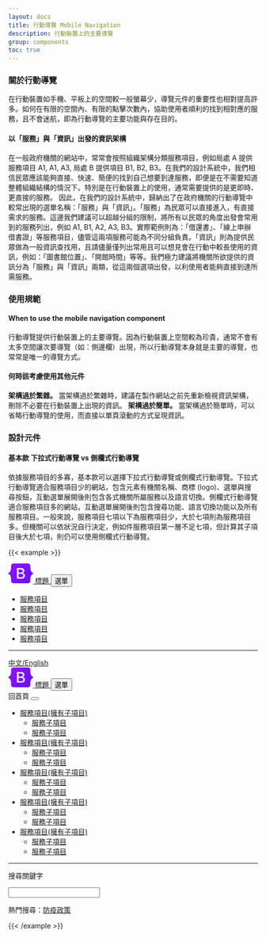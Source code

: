 ```yaml
---
layout: docs
title: 行動導覽 Mobile Navigation
description: 行動裝置上的主要導覽
group: components
toc: true
---
```


### 關於行動導覽

在行動裝置如手機、平板上的空間較一般螢幕少，導覽元件的重要性也相對提高許多。如何在有限的空間內、有限的點擊次數內，協助使用者順利的找到相對應的服務，且不會迷航，即為行動導覽的主要功能與存在目的。

#### 以「服務」與「資訊」出發的資訊架構

在一般政府機關的網站中，常常會按照組織架構分類服務項目，例如局處 A 提供服務項目 A1, A1, A3, 局處 B 提供項目 B1, B2, B3。在我們的設計系統中，我們相信民眾應該能夠直接、快速、簡便的找到自己想要到達服務，即便是在不需要知道整體組織結構的情況下。特別是在行動裝置上的使用，通常需要提供的是更即時、更直接的服務。
因此，在我們的設計系統中，歸納出了在政府機關的行動導覽中較常出現的選單名稱：「服務」與「資訊」。「服務」為民眾可以直接進入，有直接需求的服務。這邊我們建議可以超越分組的限制，將所有以民眾的角度出發會常用到的服務列出，例如 A1, B1, A2, A3, B3。實際範例則為：「借還書」、「線上申辦借書證」等服務項目，儘管這兩項服務可能為不同分組負責。「資訊」則為提供民眾做為一般資訊查找用，且請儘量僅列出常用且可以想見會在行動中較長使用的資訊，例如：「圖書館位置」、「開館時間」等等。我們極力建議將機關所欲提供的資訊分為「服務」與「資訊」兩類，從這兩個選項出發，以利使用者能夠直接到達所需服務。

### 使用規範

#### When to use the mobile navigation component

行動導覽提供行動裝置上的主要導覽。因為行動裝置上空間較為珍貴，通常不會有太多空間讓次要導覽（如：側邊欄）出現，所以行動導覽本身就是主要的導覽，也常常是唯一的導覽方式。

#### 何時該考慮使用其他元件

**架構過於繁雜。** 當架構過於繁雜時，建議在製作網站之前先重新檢視資訊架構，刪除不必要在行動裝置上出現的資訊。
**架構過於簡單。** 當架構過於簡單時，可以省略行動導覽的使用，而直接以單頁滾動的方式呈現資訊。

### 設計元件

#### 基本款 下拉式行動導覽 vs 側欄式行動導覽

依據服務項目的多寡，基本款可以選擇下拉式行動導覽或側欄式行動導覽。下拉式行動導覽適合服務項目少的網站，包含元素有機關名稱、商標 (logo)、選單與搜尋按鈕，互動選單展開後則包含各式機關所屬服務以及語言切換。側欄式行動導覽適合服務項目多的網站，互動選單展開後則包含搜尋功能、語言切換功能以及所有服務項目。一般來說，服務項目七項以下為服務項目少，大於七項則為服務項目多。但機關可以依狀況自行決定，例如件服務項目第一層不足七項，但計算其子項目後大於七項，則仍可以使用側欄式行動導覽。

{{< example >}}

<div class="row">
  <div class="col-md-6">
    <nav class="navbar bg-light">
      <a class="navbar-brand" href="#">
        <img src="/docs/5.1/assets/brand/bootstrap-logo.svg" alt="" width="50" height="40" class="d-inline-block">
        標題
      </a>
      <button class="navbar-toggler" type="button" data-bs-toggle="collapse" data-bs-target="#navbar1" aria-controls="navbar1" aria-expanded="false" aria-label="Toggle navigation">
        <i class="bi bi-list menu-icon"></i>選單
      </button>
      <div class="collapse navbar-collapse" id="navbar1">
        <ul class="navbar-nav ms-auto">
          <li class="nav-item">
            <a class="nav-link" aria-current="page" href="#">服務項目</a>
          </li>
          <li class="nav-item">
            <a class="nav-link" aria-current="page" href="#">服務項目</a>
          </li>
          <li class="nav-item">
            <a class="nav-link" aria-current="page" href="#">服務項目</a>
          </li>
          <li class="nav-item">
            <a class="nav-link" aria-current="page" href="#">服務項目</a>
          </li>
          <li class="nav-item">
            <a class="nav-link" aria-current="page" href="#">服務項目</a>
          </li>
        </ul>
        <hr>
        <div class="d-flex flex-row-reverse">
          <a class="nav-link" href="#">中文/English</a>
        </div>
      </div>
    </nav>
  </div>
  <div class="col-md-6">
    <nav class="navbar bg-light">
      <a class="navbar-brand" href="#">
        <img src="/docs/5.1/assets/brand/bootstrap-logo.svg" alt="" width="50" height="40" class="d-inline-block">
        標題
      </a>
      <button class="navbar-toggler" type="button" data-bs-toggle="offcanvas" data-bs-target="#offcanvasNavbar" aria-controls="offcanvasNavbar">
        <i class="bi bi-list menu-icon"></i>選單
      </button>
      <div class="offcanvas offcanvas-end" tabindex="-1" id="offcanvasNavbar" aria-labelledby="offcanvasNavbarLabel">
        <div class="offcanvas-header">
          <a class="offcanvas-title" id="offcanvasNavbarLabel"><i class="bi bi-house-fill icon"></i>回首頁</a>
          <button type="button" class="btn-close btn-close-white  text-reset" data-bs-dismiss="offcanvas" aria-label="Close"></button>
        </div>
        <div class="offcanvas-body">
          <ul class="navbar-nav justify-content-end flex-grow-1 pe-3">
            <li class="nav-item dropdown">
              <a class="nav-link dropdown-toggle" href="#" id="Dropdown1" role="button" data-bs-toggle="dropdown" aria-expanded="false">
                服務項目(擁有子項目)
              </a>
              <ul class="dropdown-menu" aria-labelledby="Dropdown1">
                <li><a class="dropdown-item" href="#">服務子項目</a></li>
                <li><a class="dropdown-item" href="#">服務子項目</a></li>
              </ul>
            </li>
            <li class="nav-item dropdown">
              <a class="nav-link dropdown-toggle" href="#" id="Dropdown2" role="button" data-bs-toggle="dropdown" aria-expanded="false">
                服務項目(擁有子項目)
              </a>
              <ul class="dropdown-menu" aria-labelledby="Dropdown2">
                <li><a class="dropdown-item" href="#">服務子項目</a></li>
                <li><a class="dropdown-item" href="#">服務子項目</a></li>
              </ul>
            </li>
            <li class="nav-item dropdown">
              <a class="nav-link dropdown-toggle" href="#" id="Dropdown3" role="button" data-bs-toggle="dropdown" aria-expanded="false">
                服務項目(擁有子項目)
              </a>
              <ul class="dropdown-menu" aria-labelledby="Dropdown3">
                <li><a class="dropdown-item" href="#">服務子項目</a></li>
                <li><a class="dropdown-item" href="#">服務子項目</a></li>
              </ul>
            </li>
            <li class="nav-item dropdown">
              <a class="nav-link dropdown-toggle" href="#" id="Dropdown4" role="button" data-bs-toggle="dropdown" aria-expanded="false">
                服務項目(擁有子項目)
              </a>
              <ul class="dropdown-menu" aria-labelledby="Dropdown4">
                <li><a class="dropdown-item" href="#">服務子項目</a></li>
                <li><a class="dropdown-item" href="#">服務子項目</a></li>
              </ul>
            </li>
            <li class="nav-item dropdown">
              <a class="nav-link dropdown-toggle" href="#" id="Dropdown5" role="button" data-bs-toggle="dropdown" aria-expanded="false">
                服務項目(擁有子項目)
              </a>
              <ul class="dropdown-menu" aria-labelledby="Dropdown5">
                <li><a class="dropdown-item" href="#">服務子項目</a></li>
                <li><a class="dropdown-item" href="#">服務子項目</a></li>
              </ul>
            </li>
          </ul>
          <hr>
          <p>搜尋關鍵字</p>
          <div class="input-group">
            <input type="text" class="form-control" placeholder="" aria-label="Search">
            <span class="input-group-text"><i class="bi bi-search"></i></span>
          </div>
          <p>熱門搜尋：<a href="#">防疫政策</a></p>
        </div>
      </div>
    </nav>
  </div>
</div>
{{< /example >}}
